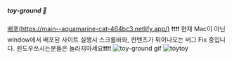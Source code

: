 ##### toy-ground 🌝
[배포(https://main--aquamarine-cat-464bc3.netlify.app/)](https://main--aquamarine-cat-464bc3.netlify.app/)
❗️❗️❗️❗️ 현재 Mac이 아닌 window에서 배포된 사이트 실행시 스크롤바와, 컨텐츠가 튀어나오는 버그 Fix 중입니다. 윈도우쓰시는분들은 놀라지마세요❗️❗️❗️❗️
![toy-ground gif](https://github.com/LOCA525/toy-ground/assets/98865366/2cabfb80-f8e1-4752-980f-f30b1ec45456)
![toytoy](https://github.com/LOCA525/toy-ground/assets/98865366/953693f4-fac7-4e0c-8114-729c21c8b70c)
